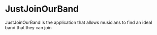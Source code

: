 # JustJoinOurBand
JustJoinOurBand is the application that allows musicians to find an ideal band that they can join
